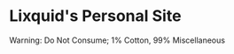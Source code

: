# Lixquid's Personal Site

Warning: Do Not Consume; 1% Cotton, 99% Miscellaneous

<!--

TODO:

blog/
    index
    posts/
        yy-mm-dd_title/
            index.md
            index.html
            postresource.jpg
gadgets/
    index
    gadgetname/
        index
        gadgetresource.js
node_modules/
projects/
    index
resources/
    favicon.png
    layouts/
        main/
            main.js
            main.pug
    external/
        jquery/
            jquery.js
            load.pug

-->
